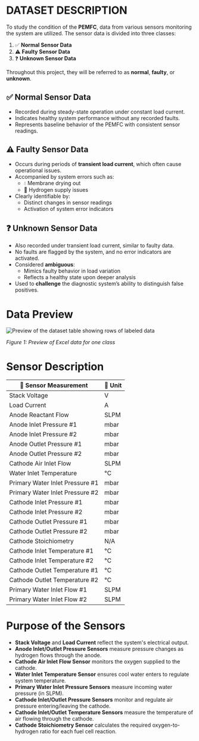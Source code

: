 # DATASET DESCRIPTION

To study the condition of the **PEMFC**, data from various sensors monitoring the system are utilized. The sensor data is divided into three classes:

1. ✅ **Normal Sensor Data**
2. ⚠️ **Faulty Sensor Data**
3. ❓ **Unknown Sensor Data**

Throughout this project, they will be referred to as **normal**, **faulty**, or **unknown**.


## ✅ Normal Sensor Data

- Recorded during steady-state operation under constant load current.  
- Indicates healthy system performance without any recorded faults.  
- Represents baseline behavior of the PEMFC with consistent sensor readings.


## ⚠️ Faulty Sensor Data

- Occurs during periods of **transient load current**, which often cause operational issues.
- Accompanied by system errors such as:
  - 💧 Membrane drying out  
  - 🔋 Hydrogen supply issues  
- Clearly identifiable by:
  - Distinct changes in sensor readings  
  - Activation of system error indicators


## ❓ Unknown Sensor Data

- Also recorded under transient load current, similar to faulty data.  
- No faults are flagged by the system, and no error indicators are activated.  
- Considered **ambiguous**:
  - Mimics faulty behavior in load variation  
  - Reflects a healthy state upon deeper analysis  
- Used to **challenge** the diagnostic system’s ability to distinguish false positives.


# Data Preview


![Preview of the dataset table showing rows of labeled data](https://github.com/user-attachments/assets/05711649-3494-4b0d-b4ba-092a8337b3fe)

*Figure 1: Preview of Excel data for one class*

# Sensor Description

| 🧾 **Sensor Measurement**          | 📐 **Unit** |
|-----------------------------------|-------------|
| Stack Voltage                     | V           |
| Load Current                      | A           |
| Anode Reactant Flow               | SLPM        |
| Anode Inlet Pressure #1           | mbar        |
| Anode Inlet Pressure #2           | mbar        |
| Anode Outlet Pressure #1          | mbar        |
| Anode Outlet Pressure #2          | mbar        |
| Cathode Air Inlet Flow            | SLPM        |
| Water Inlet Temperature           | °C          |
| Primary Water Inlet Pressure #1   | mbar        |
| Primary Water Inlet Pressure #2   | mbar        |
| Cathode Inlet Pressure #1         | mbar        |
| Cathode Inlet Pressure #2         | mbar        |
| Cathode Outlet Pressure #1        | mbar        |
| Cathode Outlet Pressure #2        | mbar        |
| Cathode Stoichiometry             | N/A         |
| Cathode Inlet Temperature #1      | °C          |
| Cathode Inlet Temperature #2      | °C          |
| Cathode Outlet Temperature #1     | °C          |
| Cathode Outlet Temperature #2     | °C          |
| Primary Water Inlet Flow #1       | SLPM        |
| Primary Water Inlet Flow #2       | SLPM        |


# Purpose of the Sensors

-  **Stack Voltage** and **Load Current** reflect the system's electrical output.
- **Anode Inlet/Outlet Pressure Sensors** measure pressure changes as hydrogen flows through the anode.
- **Cathode Air Inlet Flow Sensor** monitors the oxygen supplied to the cathode.
- **Water Inlet Temperature Sensor** ensures cool water enters to regulate system temperature.
- **Primary Water Inlet Pressure Sensors** measure incoming water pressure (in SLPM).
- **Cathode Inlet/Outlet Pressure Sensors** monitor and regulate air pressure entering/leaving the cathode.
- **Cathode Inlet/Outlet Temperature Sensors** measure the temperature of air flowing through the cathode.
- **Cathode Stoichiometry Sensor** calculates the required oxygen-to-hydrogen ratio for each fuel cell reaction.



